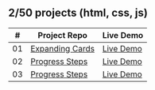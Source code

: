 ## 2/50 projects (html, css, js)

<!-- [Menu of projects](https://svmed2050.github.io/50-projects-js) -->

| **#** | **Project Repo**                                                                               | **Live Demo**                                                                             |
| ----- | ---------------------------------------------------------------------------------------------- | ----------------------------------------------------------------------------------------- |
| 01    | [Expanding Cards](https://github.com/svmed2050/50-projects-js/tree/main/01-expanding-cards)    | [Live Demo](https://svmed2050.github.io/50-projects-js/01-expanding-cards/index.html)     |
| 02    | [Progress Steps](https://github.com/svmed2050/50-projects-js/tree/main/02-progress-steps)      | [Live Demo](https://svmed2050.github.io/50-projects-js/02-progress-steps/index.html)      |
| 03    | [Progress Steps](https://github.com/svmed2050/50-projects-js/tree/main/03-rotating-navigation) | [Live Demo](https://svmed2050.github.io/50-projects-js/03-rotating-navigation/index.html) |
